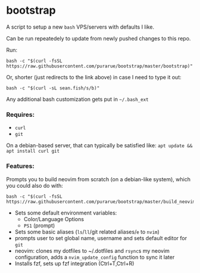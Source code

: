 # bootstrap

A script to setup a new `bash` VPS/servers with defaults I like.

Can be run repeatedely to update from newly pushed changes to this repo.

Run:

```
bash -c "$(curl -fsSL https://raw.githubusercontent.com/purarue/bootstrap/master/bootstrap)"
```

Or, shorter (just redirects to the link above) in case I need to type it out:

```
bash -c "$(curl -sL sean.fish/s/b)"
```

Any additional bash customization gets put in `~/.bash_ext`

### Requires:

- `curl`
- `git`

On a debian-based server, that can typically be satisfied like: `apt update && apt install curl git`

### Features:

Prompts you to build neovim from scratch (on a debian-like system), which you could also do with:

```
bash -c "$(curl -fsSL https://raw.githubusercontent.com/purarue/bootstrap/master/build_neovim)"
```

- Sets some default environment variables:
  - Color/Language Options
  - `PS1` (prompt)
- Sets some basic aliases (`ls`/`ll`/git related aliases/`e` to `nvim`)
- prompts user to set global name, username and sets default editor for `git`
- neovim: clones my dotfiles to ~/.dotfiles and `rsync`s my neovim configuration, adds a `nvim_update_config` function to sync it later
- Installs fzf, sets up fzf integration (Ctrl+T,Ctrl+R)
